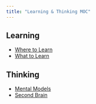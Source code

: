 ```yaml
---
title: "Learning & Thinking MOC"
---
```


## Learning
- [Where to Learn](notes/perdev/learning-thinking/where-to-learn.md)
- [What to Learn](notes/perdev/learning-thinking/what-to-learn.md)

## Thinking
- [Mental Models](notes/perdev/learning-thinking/mental-models.md)
- [Second Brain](notes/perdev/learning-thinking/second-brain.md)